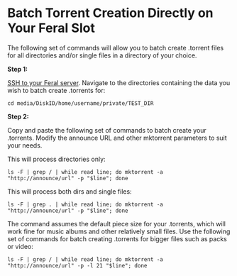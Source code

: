 Batch Torrent Creation Directly on Your Feral Slot
==================================================

  
The following set of commands will allow you to batch create .torrent files for all directories and/or single files in a directory of your choice.  
  
**Step 1:**  
  
[SSH to your Feral server](https://www.feralhosting.com/faq/view?question=12). Navigate to the directories containing the data you wish to batch create .torrents for:  
  

    cd media/DiskID/home/username/private/TEST_DIR

  
**Step 2:**  
  
Copy and paste the following set of commands to batch create your .torrents. Modify the announce URL and other mktorrent parameters to suit your needs.  
  
This will process directories only:  
  

    ls -F | grep / | while read line; do mktorrent -a "http://announce/url" -p "$line"; done

  
This will process both dirs and single files:  
  

    ls -F | grep . | while read line; do mktorrent -a "http://announce/url" -p "$line"; done

  
The command assumes the default piece size for your .torrents, which will work fine for music albums and other relatively small files. Use the following set of commands for batch creating .torrents for bigger files such as packs or video:  
  

    ls -F | grep / | while read line; do mktorrent -a "http://announce/url" -p -l 21 "$line"; done

  
  

